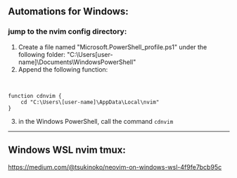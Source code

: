 

## Automations for Windows:
### jump to the nvim config directory:
1. Create a file named "Microsoft.PowerShell_profile.ps1" under the following folder: "C:\Users\[user-name]\Documents\WindowsPowerShell"
2. Append the following function: 
<br>

```bashrc
function cdnvim {
    cd "C:\Users\[user-name]\AppData\Local\nvim"
}
```

3. in the Windows PowerShell, call the command ```cdnvim```

---

## Windows WSL nvim tmux:
https://medium.com/@tsukinoko/neovim-on-windows-wsl-4f9fe7bcb95c

